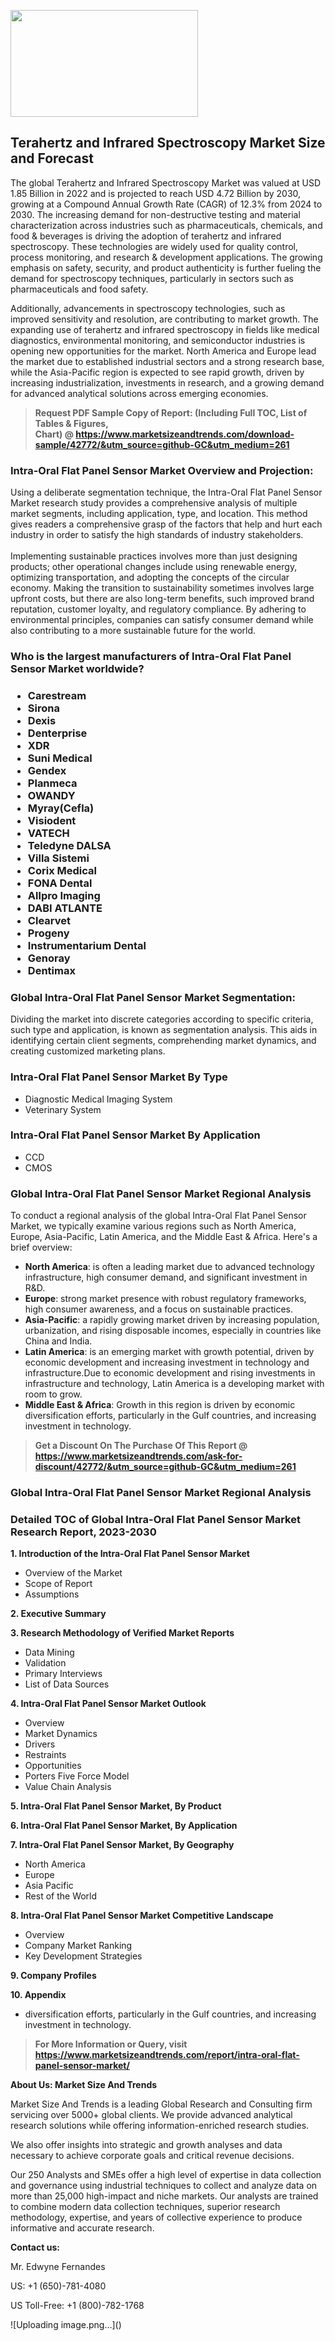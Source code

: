 <p><img class="alignnone size-medium wp-image-20088" src="https://ffe5etoiles.com/wp-content/uploads/2024/12/MST1-300x171.png" alt="" width="300" height="171" /></p><h2>Terahertz and Infrared Spectroscopy Market Size and Forecast</h2><p>The global Terahertz and Infrared Spectroscopy Market was valued at USD 1.85 Billion in 2022 and is projected to reach USD 4.72 Billion by 2030, growing at a Compound Annual Growth Rate (CAGR) of 12.3% from 2024 to 2030. The increasing demand for non-destructive testing and material characterization across industries such as pharmaceuticals, chemicals, and food & beverages is driving the adoption of terahertz and infrared spectroscopy. These technologies are widely used for quality control, process monitoring, and research & development applications. The growing emphasis on safety, security, and product authenticity is further fueling the demand for spectroscopy techniques, particularly in sectors such as pharmaceuticals and food safety.</p><p>Additionally, advancements in spectroscopy technologies, such as improved sensitivity and resolution, are contributing to market growth. The expanding use of terahertz and infrared spectroscopy in fields like medical diagnostics, environmental monitoring, and semiconductor industries is opening new opportunities for the market. North America and Europe lead the market due to established industrial sectors and a strong research base, while the Asia-Pacific region is expected to see rapid growth, driven by increasing industrialization, investments in research, and a growing demand for advanced analytical solutions across emerging economies.</p></p><blockquote id="" class=""><strong>Request PDF Sample Copy of Report: (Including Full TOC, List of Tables &amp; Figures, Chart)&nbsp;@&nbsp;<strong><a href="https://www.marketsizeandtrends.com/download-sample/42772/&utm_source=github-GC&utm_medium=261" target="_blank">https://www.marketsizeandtrends.com/download-sample/42772/&utm_source=github-GC&utm_medium=261</a></strong></strong></blockquote><h3 id="" class="">Intra-Oral Flat Panel Sensor Market&nbsp;Overview and Projection:</h3><p id="" class="">Using a deliberate segmentation technique, the Intra-Oral Flat Panel Sensor Market research study provides a comprehensive analysis of multiple market segments, including application, type, and location. This method gives readers a comprehensive grasp of the factors that help and hurt each industry in order to satisfy the high standards of industry stakeholders. <br /> <br />Implementing sustainable practices involves more than just designing products; other operational changes include using renewable energy, optimizing transportation, and adopting the concepts of the circular economy. Making the transition to sustainability sometimes involves large upfront costs, but there are also long-term benefits, such improved brand reputation, customer loyalty, and regulatory compliance. By adhering to environmental principles, companies can satisfy consumer demand while also contributing to a more sustainable future for the world.</p><h3 id="" class="">Who is the largest manufacturers of&nbsp;Intra-Oral Flat Panel Sensor Market worldwide?</h3><h3 class=""><p><ul><li>Carestream </li><li> Sirona </li><li> Dexis </li><li> Denterprise </li><li> XDR </li><li> Suni Medical </li><li> Gendex </li><li> Planmeca </li><li> OWANDY </li><li> Myray(Cefla) </li><li> Visiodent </li><li> VATECH </li><li> Teledyne DALSA </li><li> Villa Sistemi </li><li> Corix Medical </li><li> FONA Dental </li><li> Allpro Imaging </li><li> DABI ATLANTE </li><li> Clearvet </li><li> Progeny </li><li> Instrumentarium Dental </li><li> Genoray </li><li> Dentimax</li></ul></p></h3><h3 id="" class="">Global&nbsp;Intra-Oral Flat Panel Sensor Market Segmentation:</h3><p id="" class="">Dividing the market into discrete categories according to specific criteria, such type and application, is known as segmentation analysis. This aids in identifying certain client segments, comprehending market dynamics, and creating customized marketing plans.</p><h3 id="" class="">Intra-Oral Flat Panel Sensor Market&nbsp;By Type</h3><p><p><ul><li>Diagnostic Medical Imaging System</li><li> Veterinary System</p></li></ul></p></p><h3 id="" class="">Intra-Oral Flat Panel Sensor Market&nbsp;By Application</h3><p class=""><p><ul><li>CCD</li><li> CMOS</li></ul></p></p><h3 id="" class="">Global Intra-Oral Flat Panel Sensor Market Regional Analysis</h3><p id="" class="">To conduct a regional analysis of the global Intra-Oral Flat Panel Sensor Market, we typically examine various regions such as North America, Europe, Asia-Pacific, Latin America, and the Middle East &amp; Africa. Here's a brief overview:</p><ul><li><strong>North America</strong>: is often a leading market due to advanced technology infrastructure, high consumer demand, and significant investment in R&amp;D.</li><li><strong>Europe</strong>: strong market presence with robust regulatory frameworks, high consumer awareness, and a focus on sustainable practices.</li><li><strong>Asia-Pacific</strong>: a rapidly growing market driven by increasing population, urbanization, and rising disposable incomes, especially in countries like China and India.</li><li><strong>Latin America</strong>: is an emerging market with growth potential, driven by economic development and increasing investment in technology and infrastructure.Due to economic development and rising investments in infrastructure and technology, Latin America is a developing market with room to grow.</li><li><strong>Middle East &amp; Africa</strong>: Growth in this region is driven by economic diversification efforts, particularly in the Gulf countries, and increasing investment in technology.</li></ul><blockquote id="" class=""><strong>Get a Discount On The Purchase Of This Report @ <strong><a href="https://www.marketsizeandtrends.com/ask-for-discount/42772/&utm_source=github-GC&utm_medium=261" target="_blank">https://www.marketsizeandtrends.com/ask-for-discount/42772/&utm_source=github-GC&utm_medium=261</a></strong></strong></blockquote><h3 id="" class="">Global Intra-Oral Flat Panel Sensor Market Regional Analysis</h3><h3 id="" class="">Detailed TOC of Global Intra-Oral Flat Panel Sensor Market Research Report, 2023-2030</h3><p id="" class=""><strong>1. Introduction of the Intra-Oral Flat Panel Sensor Market</strong></p><ul><li>Overview of the Market</li><li>Scope of Report</li><li>Assumptions</li></ul><p id="" class=""><strong>2. Executive Summary</strong></p><p id="" class=""><strong>3. Research Methodology of Verified Market Reports</strong></p><ul><li>Data Mining</li><li>Validation</li><li>Primary Interviews</li><li>List of Data Sources</li></ul><p id="" class=""><strong>4. Intra-Oral Flat Panel Sensor Market Outlook</strong></p><ul><li>Overview</li><li>Market Dynamics</li><li>Drivers</li><li>Restraints</li><li>Opportunities</li><li>Porters Five Force Model</li><li>Value Chain Analysis</li></ul><p id="" class=""><strong>5. Intra-Oral Flat Panel Sensor Market, By Product</strong></p><p id="" class=""><strong>6. Intra-Oral Flat Panel Sensor Market, By Application</strong></p><p id="" class=""><strong>7. Intra-Oral Flat Panel Sensor Market, By Geography</strong></p><ul><li>North America</li><li>Europe</li><li>Asia Pacific</li><li>Rest of the World</li></ul><p id="" class=""><strong>8. Intra-Oral Flat Panel Sensor Market Competitive Landscape</strong></p><ul><li>Overview</li><li>Company Market Ranking</li><li>Key Development Strategies</li></ul><p id="" class=""><strong>9. Company Profiles</strong></p><p id="" class=""><strong>10. Appendix</strong></p><ul><li>diversification efforts, particularly in the Gulf countries, and increasing investment in technology.</li></ul><blockquote id="" class=""><strong>For More Information or Query, visit <strong><strong><a href="https://www.marketsizeandtrends.com/report/intra-oral-flat-panel-sensor-market/" target="_blank">https://www.marketsizeandtrends.com/report/intra-oral-flat-panel-sensor-market/</a></strong></strong></strong></blockquote><p id="" class=""><strong>About Us: Market Size And Trends</strong></p><p id="" class="">Market Size And Trends is a leading Global Research and Consulting firm servicing over 5000+ global clients. We provide advanced analytical research solutions while offering information-enriched research studies.</p><p id="" class="">We also offer insights into strategic and growth analyses and data necessary to achieve corporate goals and critical revenue decisions.</p><p id="" class="">Our 250 Analysts and SMEs offer a high level of expertise in data collection and governance using industrial techniques to collect and analyze data on more than 25,000 high-impact and niche markets. Our analysts are trained to combine modern data collection techniques, superior research methodology, expertise, and years of collective experience to produce informative and accurate research.</p><p id="" class=""><strong>Contact us:</strong></p><p id="" class="">Mr. Edwyne Fernandes</p><p id="" class="">US: +1 (650)-781-4080</p><p id="" class="">US Toll-Free: +1 (800)-782-1768</p>
![Uploading image.png…]()
